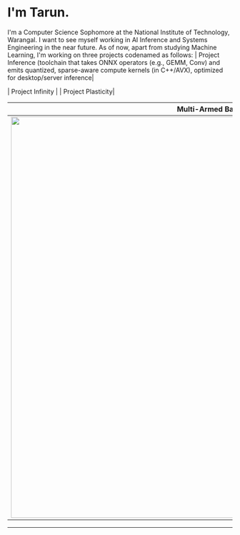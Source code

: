 # I'm Tarun. 

I'm a Computer Science Sophomore at the National Institute of Technology, Warangal. I want to see myself working in AI Inference and Systems Engineering in the near future. As of now, apart from studying Machine Learning, I'm working on three projects codenamed as follows:
| Project Inference (toolchain that takes ONNX operators (e.g., GEMM, Conv) and emits quantized,
sparse-aware compute kernels (in C++/AVX), optimized for desktop/server inference|

| Project Infinity | 
| Project Plasticity|

| Multi-Armed Bandit |
|--------|
| <img src="https://github.com/user-attachments/assets/503cb08c-f4be-4f34-b704-06ce354a0ec0" width="900"> |



---

